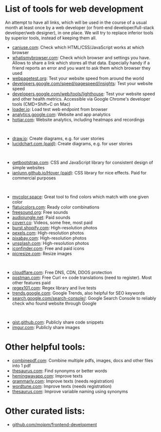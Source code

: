 # List of tools for web development
An attempt to have all links, which will be used in the course of a usual month at least once by a web developer (or front-end developer/full-stack developer/web designer), in one place. We will try to replace inferior tools by superior tools, instead of keeping them all.

- [caniuse.com](https://caniuse.com): Check which HTML/CSS/JavaScript works at which browser
- [whatismybrowser.com](https://whatismybrowser.com): Check which browser and settings you have. Allows to share a link which stores all that data. Especially handy if a friend reports an error and you want to ask them which browser they used
- [webpagetest.org](https://webpagetest.com): Test your website speed from around the world
- [developers.google.com/speed/pagespeed/insights](https://developers.google.com/speed/pagespeed/insights/): Test your website speed
- [developers.google.com/web/tools/lighthouse](https://developers.google.com/web/tools/lighthouse): Test your website speed and other health metrics. Accessible via Google Chrome's developer tools (CMD+Shift+C on Mac)
- [loader.io](https://loader.io/): Load test web endpoint from browser
- [analytics.google.com](https://analytics.google.com/analytics/web/): Website and app analytics
- [hotjar.com](https://www.hotjar.com): Website analytics, including heatmaps and recordings

<br>

- [draw.io](https://draw.io): Create diagrams, e.g. for user stories
- [lucidchart.com (paid)](https://lucidchart.com): Create diagrams, e.g. for user stories

<br>

- [getbootstrap.com](https://getbootstrap.com/): CSS and JavaScript library for consistent design of simple websites
- [ianlunn.github.io/Hover (paid)](https://ianlunn.github.io/Hover/): CSS library for nice effects. Paid for commercial purposes

<br>

- [mycolor.space](https://mycolor.space/): Great tool to find colors which match with one given color
- [flatuicolors.com](https://flatuicolors.com/): Ready color combinations
- [freesound.org](https://freesound.org): Free sounds
- [audiojungle.net](https://audiojungle.net): Paid sounds
- [coverr.co](https://coverr.co/): Videos, some free, most paid
- [burst.shopify.com](https://burst.shopify.com/): High-resolution photos
- [pexels.com](https://www.pexels.com/): High-resolution photos
- [pixabay.com](https://pixabay.com/): High-resolution photos
- [unsplash.com](https://unsplash.com/): High-resolution photos
- [iconfinder.com](http://iconfinder.com/): Free and paid icons
- [picresize.com](https://picresize.com/): Resize images

<br>

- [cloudflare.com](https://cloudflare.com): Free DNS, CDN, DDOS protection
- [postman.com](https://www.postman.com/): Free Curl <-> code translations (need to register). Most other features paid
- [regex101.com](https://regex101.com): Regex library and live tests
- [trends.google.com](https://trends.google.com): Google Trends, also helpful for SEO keywords
- [search.google.com/search-console/](https://search.google.com/search-console/): Google Search Console to reliably check who found website through Google

<br>

- [gist.github.com](http://gist.github.com): Publicly share code snippets
- [imgur.com](https://imgur.com): Publicly share images


# Other helpful tools:
- [combinepdf.com](https://combinepdf.com): Combine multiple pdfs, images, docs and other files into 1 pdf
- [thesaurus.com](https://www.thesaurus.com/): Find synonyms or better words
- [hemingwayapp.com](https://hemingwayapp.com): Improve texts
- [grammarly.com](https://www.grammarly.com/): Improve texts (needs registration)
- [wordtune.com](http://wordtune.com/): Improve texts (needs registration)
- [thesaurus.com](https://www.thesaurus.com/): Improve variable naming using synonyms

# Other curated lists:
- [github.com/mojpm/frontend-development](https://github.com/mojpm/frontend-development)
